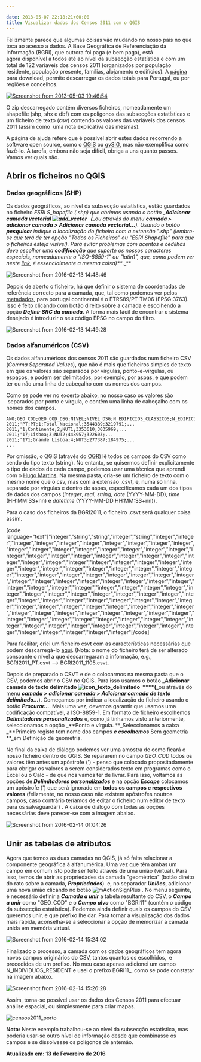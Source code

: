 ```yaml
---

date: 2013-05-07 22:18:21+00:00
title: Visualizar dados dos Censos 2011 com o QGIS
---
```


Felizmente parece que algumas coisas vão mudando no nosso país no que toca ao acesso a dados. A Base Geográfica de Referenciação da Informação (BGRI), que outrora foi paga (e bem paga), está agora disponível a todos até ao nível da subsecção estatística e com um total de 122 variáveis dos censos 2011 (organizados por população residente, população presente, famílias, alojamento e edifícios). A [página](http://mapas.ine.pt/download/index2011.phtml) para download, permite descarregar os dados totais para Portugal, ou por regiões e concelhos.

[![Screenshot from 2013-05-03 19:46:54](http://sigsemgrilhetas.files.wordpress.com/2013/05/screenshot-from-2013-05-03-194654.png?w=584)
](http://sigsemgrilhetas.files.wordpress.com/2013/05/screenshot-from-2013-05-03-194654.png)

O zip descarregado contém diversos ficheiros, nomeadamente um shapefile (shp, shx e dbf) com os poligonos das subsecções estatísticas e um ficheiro de texto (csv) contendo os valores das variáveis dos censos 2011 (assim como  uma nota explicativa das mesmas).

A página de ajuda refere que é possível abrir estes dados recorrendo a software open source, como o [QGIS](http://qgis.org/) ou [gvSIG](http://www.gvsig.org/web/), mas não exemplifica como fazê-lo. A tarefa, embora não seja difícil, obriga a uns quanto passos. Vamos ver quais são.


## Abrir os ficheiros no QGIS




### Dados geográficos (SHP)


Os dados geográficos, ao nível da subsecção estatística, estão guardados no ficheiro _ESRI _S_hapefile_ (*.shp) que abrimos usando o botão _**Adicionar camada vectorial ![add_vector](https://sigsemgrilhetas.files.wordpress.com/2013/05/add_vector.png)
  (**_ou através do menu _**camada > adicionar camada > Adicionar camada vectorial...**_). Usando o botão _**pesquisar**_ indique a localização do ficheiro com a extensão "*.shp" (lembre-se que terá de ter opção "Todos os Ficheiros" ou "ESRI Shapefile" para que o ficheiros esteja visível). Para evitar problemas com acentos e cedilhas deve escolher uma _**codificação**_ que suporte os nossos caracteres especiais, nomeadamente o "ISO-8859-1" ou "latin1", que, como podem ver neste [link](https://pt.wikipedia.org/wiki/ISO_8859-1), é essencialmente a mesma coisa)**_._**

![Screenshot from 2016-02-13 14:48:46](https://sigsemgrilhetas.files.wordpress.com/2013/05/screenshot-from-2016-02-13-144846.png)

Depois de aberto o ficheiro, há que definir o sistema de coordenadas de referência correcto para a camada, que, tal como podemos ver pelos [metadados](http://mapas.ine.pt/download/metadados/bgri11.html), para portugal continental é o ETRS89/PT-TM06 (EPSG:3763). Isso é feito clicando com botão direito sobre a camada e escolhendo a opção _**Definir SRC da camada**_. A forma mais fácil de encontrar o sistema desejado é introduzir o seu código EPSG no campo do filtro.

![Screenshot from 2016-02-13 14:49:28](https://sigsemgrilhetas.files.wordpress.com/2013/05/screenshot-from-2016-02-13-144928.png)



### Dados alfanuméricos (CSV)


Os dados alfanuméricos dos censos 2011 são guardados num ficheiro CSV (_Comma Separated Values_), que não é mais que ficheiros simples de texto em que os valores são separados por vírgulas, ponto-e-vírgulas, ou espaços, e podem ser delimitados, por exemplo, por aspas, e que podem ter ou não uma linha de cabeçalho com os nomes dos campos.

Como se pode ver no excerto abaixo, no nosso caso os valores são  separados por ponto e vírgula, e contêm uma linha de cabeçalho com os nomes dos campos.


    ANO;GEO_COD;GEO_COD_DSG;NIVEL;NIVEL_DSG;N_EDIFICIOS_CLASSICOS;N_EDIFICIOS_CLASSICOS_1OU2;...
    2011;'PT;PT;1;Total Nacional;3544389;3219791;...
    2011;'1;Continente;2;NUT1;3353610;3035969;...
    2011;'17;Lisboa;3;NUT2;448957;322603;...
    2011;'171;Grande Lisboa;4;NUT3;277387;184975;...
    ...


Por omissão, o QGIS (através do [OGR](http://www.gdal.org/ogr/)) lê todos os campos do CSV como sendo do tipo texto (string). No entanto, se quisermos definir explicitamente o tipo de dados de cada campo, podemos usar uma técnica que aprendi com o [Hugo Martins](http://www.linkedin.com/in/hfpmartins). Na mesma pasta, cria-se um ficheiro de texto com o mesmo nome que o csv, mas com a extensão .csvt, e, numa só linha, separado por virgulas e dentro de aspas, especificamos cada um dos tipos de dados dos campos (_integer_, _real_, _string_, _date_ (YYYY-MM-DD), _time_ (HH:MM:SS+nn) e _datetime_ (YYYY-MM-DD HH:MM:SS+nn)).

Para o caso dos ficheiros da BGRI2011, o ficheiro .csvt será qualquer coisa assim.

[code language="text"]&quot;integer&quot;,&quot;string&quot;,&quot;string&quot;,&quot;integer&quot;,&quot;string&quot;,&quot;integer&quot;,&quot;integer&quot;,&quot;integer&quot;,&quot;integer&quot;,&quot;integer&quot;,&quot;integer&quot;,&quot;integer&quot;,&quot;integer&quot;,&quot;integer&quot;,&quot;integer&quot;,&quot;integer&quot;,&quot;integer&quot;,&quot;integer&quot;,&quot;integer&quot;,&quot;integer&quot;,&quot;integer&quot;,&quot;integer&quot;,&quot;integer&quot;,&quot;integer&quot;,&quot;integer&quot;,&quot;integer&quot;,&quot;integer&quot;,&quot;integer&quot;,&quot;integer&quot;,&quot;integer&quot;,&quot;integer&quot;,&quot;integer&quot;,&quot;integer&quot;,&quot;integer&quot;,&quot;integer&quot;,&quot;integer&quot;,&quot;integer&quot;,&quot;integer&quot;,&quot;integer&quot;,&quot;integer&quot;,&quot;integer&quot;,&quot;integer&quot;,&quot;integer&quot;,&quot;integer&quot;,&quot;integer&quot;,&quot;integer&quot;,&quot;integer&quot;,&quot;integer&quot;,&quot;integer&quot;,&quot;integer&quot;,&quot;integer&quot;,&quot;integer&quot;,&quot;integer&quot;,&quot;integer&quot;,&quot;integer&quot;,&quot;integer&quot;,&quot;integer&quot;,&quot;integer&quot;,&quot;integer&quot;,&quot;integer&quot;,&quot;integer&quot;,&quot;integer&quot;,&quot;integer&quot;,&quot;integer&quot;,&quot;integer&quot;,&quot;integer&quot;,&quot;integer&quot;,&quot;integer&quot;,&quot;integer&quot;,&quot;integer&quot;,&quot;integer&quot;,&quot;integer&quot;,&quot;integer&quot;,&quot;integer&quot;,&quot;integer&quot;,&quot;integer&quot;,&quot;integer&quot;,&quot;integer&quot;,&quot;integer&quot;,&quot;integer&quot;,&quot;integer&quot;,&quot;integer&quot;,&quot;integer&quot;,&quot;integer&quot;,&quot;integer&quot;,&quot;integer&quot;,&quot;integer&quot;,&quot;integer&quot;,&quot;integer&quot;,&quot;integer&quot;,&quot;integer&quot;,&quot;integer&quot;,&quot;integer&quot;,&quot;integer&quot;,&quot;integer&quot;,&quot;integer&quot;,&quot;integer&quot;,&quot;integer&quot;,&quot;integer&quot;,&quot;integer&quot;,&quot;integer&quot;,&quot;integer&quot;,&quot;integer&quot;,&quot;integer&quot;,&quot;integer&quot;,&quot;integer&quot;,&quot;integer&quot;,&quot;integer&quot;,&quot;integer&quot;,&quot;integer&quot;,&quot;integer&quot;,&quot;integer&quot;,&quot;integer&quot;,&quot;integer&quot;,&quot;integer&quot;,&quot;integer&quot;,&quot;integer&quot;,&quot;integer&quot;,&quot;integer&quot;,&quot;integer&quot;,&quot;integer&quot;,&quot;integer&quot;,&quot;integer&quot;,&quot;integer&quot;,&quot;integer&quot;,&quot;integer&quot;,&quot;integer&quot;[/code]

Para facilitar, criei um ficheiro csvt com as características necessárias que podem descarregá-lo [aqui](https://dl.dropboxusercontent.com/u/5088211/BGRI2011_PT.csvt). (Nota: o nome do ficheiro terá de ser alterado consoante o nível a que descarregaram a informação, e.g., BGRI2011_PT.csvt --> BGRI2011_1105.csvt.

Depois de preparado o CSVT e de o colocarmos na mesma pasta que o CSV, podemos abrir o CSV no QGIS. Para isso usamos o botão _**Adicionar camada de texto delimitado ![icon_texto_delimitado](https://sigsemgrilhetas.files.wordpress.com/2013/05/icon_texto_delimitado.png)
 ****(**_ou através do menu _**camada > adicionar camada > Adicionar camada de texto delimitado...**_). Começamos por indicar a localização do ficheiro usando o botão _**Procurar...**_. Mais uma vez, devemos garantir que usamos uma codificação compatível, a ISO-8859-1. Em formato de ficheiro escolhemos _**Delimitadores personalizados**_ e, como já tínhamos visto anteriormente, seleccionamos a opção _**Ponto e vírgula. **_Seleccionamos a caixa _**Primeiro registo tem nome dos campos **_e escolhemos_** Sem geometria **_em Definição de geometria.

No final da caixa de diálogo podemos ver uma amostra de como ficará o nosso ficheiro dentro do QGIS. Se repararem no campo _GEO_COD_ todos os valores têm antes um apóstrofe (') - penso que colocado propositadamente para obrigar os valores a serem considerados texto em programas como o Excel ou o Calc - de que nos vamos ter de livrar. Para isso, voltamos às opções de _**Delimitadores personalizados**_ e na opção _**Escape**_ colocamos um apóstrofe (') que será ignorado em **todos os campos e respectivos valores** (felizmente, no nosso caso não existem apóstrofes noutros campos, caso contrário teríamos de editar o ficheiro num editor de texto para os salvaguardar) . A caixa de diálogo com todas as opções necessárias deve parecer-se com a imagem abaixo.

![Screenshot from 2016-02-14 01:04:26](https://sigsemgrilhetas.files.wordpress.com/2013/05/screenshot-from-2016-02-14-010426.png)



## Unir as tabelas de atributos


Agora que temos as duas camadas no QGIS, já só falta relacionar a componente geográfica à alfanumérica. Uma vez que têm ambas um campo em comum isto pode ser feito através de uma união (virtual). Para isso, temos de abrir as propriedades da camada "geométrica" (botão direito do rato sobre a camada, _**Propriedades**_)  e, no separador **_Uniões_**, adicionar uma nova união clicando no botão ![mActionSignPlus](https://sigsemgrilhetas.files.wordpress.com/2013/05/mactionsignplus.png)
. No menu seguinte, é necessário definir a _**Camada a unir**_ a tabela resultante do CSV, o _**Campo a unir**_ como "GEO_COD" e o _**Campo alvo**_ como "BGRI11" (contém o código da subsecção estatística). Podemos ainda definir quais os campos do CSV queremos unir, e que prefixo lhe dar. Para tornar a visualização dos dados mais rápida, aconselha-se a seleccionar a opção de memorizar a camada unida em memória virtual.

![Screenshot from 2016-02-14 15:24:02](https://sigsemgrilhetas.files.wordpress.com/2013/05/screenshot-from-2016-02-14-152402.png)


Finalizado o processo, a camada com os dados geográficos tem agora novos campos originários do CSV, tantos quantos os escolhidos,  e precedidos de um prefixo. No meu caso apenas adicionei um campo N_INDIVIDUOS_RESIDENT e usei o prefixo BGRI11_, como se pode constatar na imagem abaixo.

![Screenshot from 2016-02-14 15:26:28](https://sigsemgrilhetas.files.wordpress.com/2013/05/screenshot-from-2016-02-14-152628.png)


Assim, torna-se possível usar os dados dos Censos 2011 para efectuar análise espacial, ou simplesmente para criar mapas.

![censos2011_porto](https://sigsemgrilhetas.files.wordpress.com/2013/05/censos2011_porto.jpeg)


**Nota:** Neste exemplo trabalhou-se ao nível da subsecção estatística, mas poderia usar-se outro nível de informação desde que combinasse os campos e se dissolvesse os polígonos de antemão.

**Atualizado em: 13 de Fevereiro de 2016**
